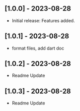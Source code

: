 ## [1.0.0] - 2023-08-28
- Initial release: Features added.

## [1.0.1] - 2023-08-28
- format files, add dart doc

## [1.0.2] - 2023-08-28
- Readme Update

## [1.0.3] - 2023-08-28
- Readme Update